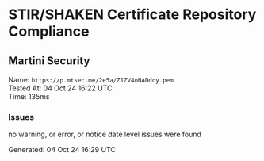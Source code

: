 # STIR/SHAKEN Certificate Repository Compliance

## Martini Security

Name: `https://p.mtsec.me/2e5a/Z1ZV4oNADdoy.pem`\
Tested At: 04 Oct 24 16:22 UTC\
Time: 135ms

### Issues

no warning, or error, or notice date level issues were found

Generated: 04 Oct 24 16:29 UTC